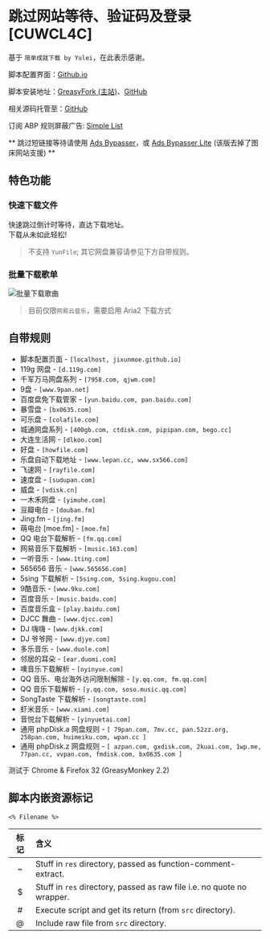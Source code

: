 # 跳过网站等待、验证码及登录 [CUWCL4C]

基于 `简单成就下载 by Yulei`，在此表示感谢。

脚本配置界面：[Github.io](https://jixunmoe.github.io/cuwcl4c/config/)

脚本安装地址：[GreasyFork (主站)](https://greasyfork.org/zh-CN/scripts/2600)、[GitHub](https://github.com/JixunMoe/cuwcl4c/raw/master/out/CUWCL4C.user.js)

相关源码托管至：[GitHub](https://github.com/JixunMoe/cuwcl4c)

订阅 ABP 规则屏蔽广告: [Simple List](https://jixunmoe.github.io/SimpleList/)

\*\* 跳过短链接等待请使用 [Ads Bypasser](https://greasyfork.org/scripts/4881)，或 [Ads Bypasser Lite](https://greasyfork.org/scripts/4882) (该版去掉了图床网站支援) \*\*

## 特色功能

### 快速下载文件

快速跳过倒计时等待，直达下载地址。  
下载从未如此轻松!

> 不支持 `YunFile`; 其它网盘兼容请参见下方自带规则。

### 批量下载歌单

![批量下载歌曲](https://jixunmoe.github.io/cuwcl4c/res/batchDownloadSong.png)

> 目前仅限`网易云音乐`，需要启用 Aria2 下载方式

## 自带规则
- 脚本配置页面 - `[localhost, jixunmoe.github.io]`
- 119g 网盘 - `[d.119g.com]`
- 千军万马网盘系列 - `[7958.com, qjwm.com]`
- 9盘 - `[www.9pan.net]`
- 百度盘免下载管家 - `[yun.baidu.com, pan.baidu.com]`
- 暴雪盘 - `[bx0635.com]`
- 可乐盘 - `[colafile.com]`
- 城通网盘系列 - `[400gb.com, ctdisk.com, pipipan.com, bego.cc]`
- 大连生活网 - `[dlkoo.com]`
- 好盘 - `[howfile.com]`
- 乐盘自动下载地址 - `[www.lepan.cc, www.sx566.com]`
- 飞速网 - `[rayfile.com]`
- 速度盘 - `[sudupan.com]`
- 威盘 - `[vdisk.cn]`
- 一木禾网盘 - `[yimuhe.com]`
- 豆瓣电台 - `[douban.fm]`
- Jing.fm - `[jing.fm]`
- 萌电台 [moe.fm] - `[moe.fm]`
- QQ 电台下载解析 - `[fm.qq.com]`
- 网易音乐下载解析 - `[music.163.com]`
- 一听音乐 - `[www.1ting.com]`
- 565656 音乐 - `[www.565656.com]`
- 5sing 下载解析 - `[5sing.com, 5sing.kugou.com]`
- 9酷音乐 - `[www.9ku.com]`
- 百度音乐 - `[music.baidu.com]`
- 百度音乐盒 - `[play.baidu.com]`
- DJCC 舞曲 - `[www.djcc.com]`
- DJ 嗨嗨 - `[www.djkk.com]`
- DJ 爷爷网 - `[www.djye.com]`
- 多乐音乐 - `[www.duole.com]`
- 邻居的耳朵 - `[ear.duomi.com]`
- 噢音乐下载解析 - `[oyinyue.com]`
- QQ 音乐、电台海外访问限制解除 - `[y.qq.com, fm.qq.com]`
- QQ 音乐下载解析 - `[y.qq.com, soso.music.qq.com]`
- SongTaste 下载解析 - `[songtaste.com]`
- 虾米音乐 - `[www.xiami.com]`
- 音悦台下载解析 - `[yinyuetai.com]`
- 通用 phpDisk.a 网盘规则 - `[ 79pan.com, 7mv.cc, pan.52zz.org, 258pan.com, huimeiku.com, wpan.cc ]`
- 通用 phpDisk.z 网盘规则 - `[ azpan.com, gxdisk.com, 2kuai.com, 1wp.me, 77pan.cc, vvpan.com, fmdisk.com, bx0635.com ]`

测试于 Chrome & Firefox 32 (GreasyMonkey 2.2)


## 脚本内嵌资源标记
`<% Filename %>`

 标记  | 含义
:-----:|:---------
   ~   | Stuff in `res` directory, passed as function-comment-extract.
   $   | Stuff in `res` directory, passed as raw file i.e. no quote no wrapper.
  \#   | Execute script and get its return (from `src` directory).
   @   | Include raw file from `src` directory.
